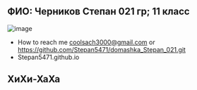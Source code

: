
## ФИО: Черников Степан 021 гр; 11 класс
 ![image](https://user-images.githubusercontent.com/114472390/192467910-26db5cb4-2eda-4431-9b53-60151b9b934f.png)
- How to reach me coolsach3000@gmail.com or https://github.com/Stepan5471/domashka_Stepan_021.git
- Stepan5471.github.io
 ## ХиХи-ХаХа
<!---
Stepan5471/Stepan5471 is a ✨ special ✨ repository because its `README.md` (this file) appears on your GitHub profile.
You can click the Preview link to take a look at your changes.
---
Репозиторий DATABASE:
1) Untitled (1).ipynb - записная книжка
2) Baza.py - база данных
